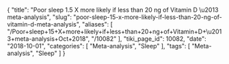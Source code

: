 {
    "title": "Poor sleep 1.5 X more likely if less than 20 ng of Vitamin D \u2013 meta-analysis",
    "slug": "poor-sleep-15-x-more-likely-if-less-than-20-ng-of-vitamin-d-meta-analysis",
    "aliases": [
        "/Poor+sleep+15+X+more+likely+if+less+than+20+ng+of+Vitamin+D+\u2013+meta-analysis+Oct+2018",
        "/10082"
    ],
    "tiki_page_id": 10082,
    "date": "2018-10-01",
    "categories": [
        "Meta-analysis",
        "Sleep"
    ],
    "tags": [
        "Meta-analysis",
        "Sleep"
    ]
}